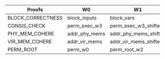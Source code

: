 | Proofs | W0 | W1 | w2 | W3 | W4 | W5 | W6 | W7 | W8 | W9 | W10 | W11 |
|--------|----|----|----|----|----|----|----|----|----|----|-----|-----|
| BLOCK_CORRECTNESS | block_inputs | block_vars | perm_w0 | block_input_w2 | block_input_w3 | block_input_shifted_w3 | pm_block_w2 | pm_block_w3 | pm_block_shifted_w3 | vm_block_w2 | vm_block_w3 | vm_block_shifted_w3 |
| CONSIS_CHECK | perm_exec_w3 | perm_exec_w3_shifted |
| PHY_MEM_COHERE | addr_phy_mems | addr_phy_mems_shifted |
| VIR_MEM_COHERE | addr_vir_mems | addr_vir_mems_shifted | addr_ts_bits |
| PERM_ROOT | perm_w0 | perm_root_w2 | perm_root_w3 | perm_root_shifted_w3 |
